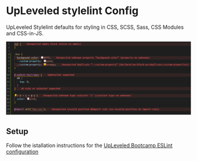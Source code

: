 # UpLeveled stylelint Config

UpLeveled Stylelint defaults for styling in CSS, SCSS, Sass, CSS Modules and CSS-in-JS.

<img src="stylelint-error-example.webp" alt="Screenshot of errors and warnings generated by this configuration" />

## Setup

Follow the istallation instructions for the [UpLeveled Bootcamp ESLint configuration](https://www.npmjs.com/package/@upleveled/eslint-config-upleveled)
